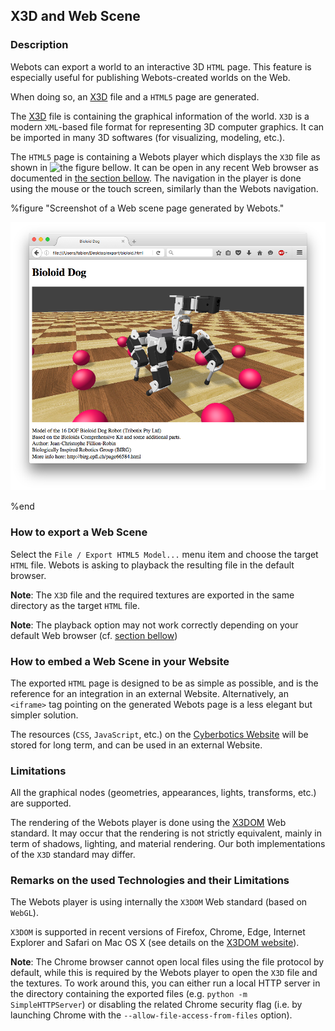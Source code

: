 ## X3D and Web Scene

### Description

Webots can export a world to an interactive 3D `HTML` page.
This feature is especially useful for publishing Webots-created worlds on the Web.

When doing so, an [X3D](http://www.web3d.org/x3d/what-x3d) file and a `HTML5` page are generated.

The [X3D](http://www.web3d.org/x3d/what-x3d) file is containing the graphical information of the world.
`X3D` is a modern `XML`-based file format for representing 3D computer graphics.
It can be imported in many 3D softwares (for visualizing, modeling, etc.).

The `HTML5` page is containing a Webots player which displays the `X3D` file
as shown in ![the figure bellow](#screenshot-of-a-web-scene-page-generated-by-webots).
It can be open in any recent Web browser as documented in [the section bellow](#remarks-on-the-used-technologies-and-their-limitations).
The navigation in the player is done using the mouse or the touch screen, similarly than the Webots navigation.


%figure "Screenshot of a Web scene page generated by Webots."

![screenshot-web-scene.png](images/screenshot-web-scene.png)

%end


### How to export a Web Scene

Select the `File / Export HTML5 Model...` menu item and choose the target `HTML` file.
Webots is asking to playback the resulting file in the default browser.

**Note**:
The `X3D` file and the required textures are exported in the same directory as the target `HTML` file.

**Note**:
The playback option may not work correctly depending on your default Web browser
(cf. [section bellow](#remarks-on-the-used-technologies-and-their-limitations))


### How to embed a Web Scene in your Website

The exported `HTML` page is designed to be as simple as possible, and is the reference for
an integration in an external Website.
Alternatively, an `<iframe>` tag pointing on the generated Webots page is a less elegant but simpler solution.

The resources (`CSS`, `JavaScript`, etc.) on the [Cyberbotics Website](https://www.cyberbotics.com)
will be stored for long term, and can be used in an external Website.


### Limitations

All the graphical nodes (geometries, appearances, lights, transforms, etc.) are supported.

The rendering of the Webots player is done using the [X3DOM](http://www.x3dom.org) Web standard.
It may occur that the rendering is not strictly equivalent, mainly in term of shadows, lighting, and material rendering.
Our both implementations of the `X3D` standard may differ.


### Remarks on the used Technologies and their Limitations

The Webots player is using internally the `X3DOM` Web standard (based on `WebGL`).

`X3DOM` is supported in recent versions of Firefox, Chrome, Edge, Internet Explorer and Safari on
Mac OS X (see details on the [X3DOM website](http://www.x3dom.org)).

**Note**:
The Chrome browser cannot open local files using the file protocol by default,
while this is required by the Webots player to open the `X3D` file and the textures.
To work around this, you can either run a local HTTP server in the directory
containing the exported files (e.g. `python -m SimpleHTTPServer`) or
disabling the related Chrome security flag (i.e. by launching Chrome with the
`--allow-file-access-from-files` option).
